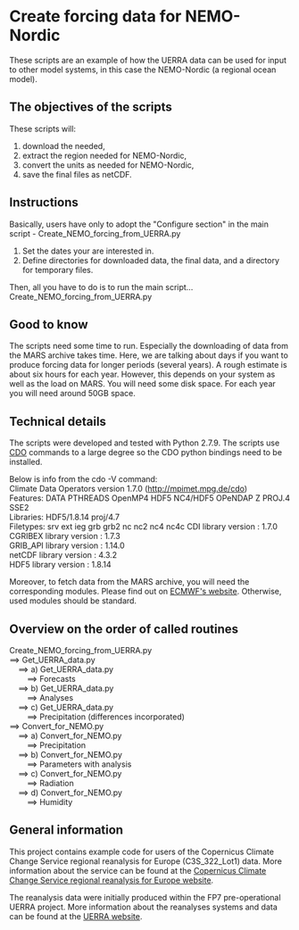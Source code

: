 # Create forcing data for NEMO-Nordic

These scripts are an example of how the UERRA data can be used for input to other model systems, in this case the NEMO-Nordic (a regional ocean model).

The objectives of the scripts
-----------------------------
These scripts will:

1. download the needed,
2. extract the region needed for NEMO-Nordic,
3. convert the units as needed for NEMO-Nordic,
4. save the final files as netCDF.


Instructions
------------
Basically, users have only to adopt the "Configure section" in the
main script - Create_NEMO_forcing_from_UERRA.py

1. Set the dates your are interested in.
2. Define directories for downloaded data, the final data, and
   a directory for temporary files.

Then, all you have to do is to run the main script...
Create_NEMO_forcing_from_UERRA.py


Good to know
------------
The scripts need some time to run. Especially the downloading of data
from the MARS archive takes time. Here, we are talking about days if
you want to produce forcing data for longer periods (several years).
A rough estimate is about six hours for each year. However, this depends
on your system as well as the load on MARS.
You will need some disk space. For each year you will need around 50GB
space.


Technical details
-----------------
The scripts were developed and tested with Python 2.7.9.
The scripts use [CDO](http://mpimet.mpg.de/cdo) commands to a large degree so the CDO python bindings need to be installed.

Below is info from the cdo -V command:<br>
Climate Data Operators version 1.7.0 (http://mpimet.mpg.de/cdo)<br>
Features: DATA PTHREADS OpenMP4 HDF5 NC4/HDF5 OPeNDAP Z PROJ.4 SSE2<br>
Libraries: HDF5/1.8.14 proj/4.7<br>
Filetypes: srv ext ieg grb grb2 nc nc2 nc4 nc4c CDI library version : 1.7.0<br> CGRIBEX library version : 1.7.3 <br>
GRIB_API library version : 1.14.0 <br>
netCDF library version : 4.3.2<br>
HDF5 library version : 1.8.14<br>

Moreover, to fetch data from the MARS archive, you will need the
corresponding modules. Please find out on [ECMWF's website](https://software.ecmwf.int/wiki/display/WEBAPI/Access+ECMWF+Public+Datasets).
Otherwise, used modules should be standard.


Overview on the order of called routines
----------------------------------------
Create_NEMO_forcing_from_UERRA.py<br>
==> Get_UERRA_data.py<br>
&nbsp;&nbsp;&nbsp;&nbsp;==> a) Get_UERRA_data.py<br>
&nbsp;&nbsp;&nbsp;&nbsp;&nbsp;&nbsp;&nbsp;&nbsp;==> Forecasts<br>
&nbsp;&nbsp;&nbsp;&nbsp;==> b) Get_UERRA_data.py<br>
&nbsp;&nbsp;&nbsp;&nbsp;&nbsp;&nbsp;&nbsp;&nbsp;==> Analyses<br>
&nbsp;&nbsp;&nbsp;&nbsp;==> c) Get_UERRA_data.py<br>
&nbsp;&nbsp;&nbsp;&nbsp;&nbsp;&nbsp;&nbsp;&nbsp;==> Precipitation (differences incorporated)<br>
==> Convert_for_NEMO.py<br>
&nbsp;&nbsp;&nbsp;&nbsp;==> a) Convert_for_NEMO.py<br>
&nbsp;&nbsp;&nbsp;&nbsp;&nbsp;&nbsp;&nbsp;&nbsp;==> Precipitation<br>
&nbsp;&nbsp;&nbsp;&nbsp;==> b) Convert_for_NEMO.py<br>
&nbsp;&nbsp;&nbsp;&nbsp;&nbsp;&nbsp;&nbsp;&nbsp;==> Parameters with analysis<br>
&nbsp;&nbsp;&nbsp;&nbsp;==> c) Convert_for_NEMO.py<br>
&nbsp;&nbsp;&nbsp;&nbsp;&nbsp;&nbsp;&nbsp;&nbsp;==> Radiation<br>
&nbsp;&nbsp;&nbsp;&nbsp;==> d) Convert_for_NEMO.py<br>
&nbsp;&nbsp;&nbsp;&nbsp;&nbsp;&nbsp;&nbsp;&nbsp;==> Humidity<br>



## General information
This project contains example code for users of the Copernicus Climate Change Service regional reanalysis for Europe (C3S_322_Lot1) data.
More information about the service can be found at the [Copernicus Climate Change Service regional reanalysis for Europe website](https://climate.copernicus.eu/copernicus-regional-reanalysis-europe-cerra).

The reanalysis data were initially produced within the FP7 pre-operational UERRA project.
More information about the reanalyses systems and data can be found at the [UERRA website](http://www.uerra.eu/).
